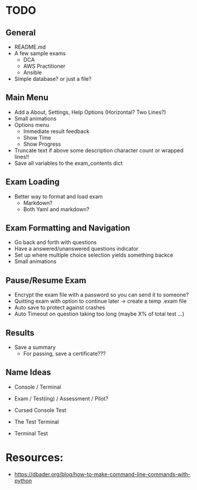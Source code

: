 # TODO 

## General
- README.md
- A few sample exams
  - DCA
  - AWS Practitioner
  - Ansible
- Simple database? or just a file?

## Main Menu
- Add a About, Settings, Help Options (Horizontal? Two Lines?)
- Small animations
- Options menu
  - Immediate result feedback
  - Show Time
  - Show Progress
- Truncate text if above some description character count or wrapped lines!!
- Save all variables to the exam_contents dict

## Exam Loading
- Better way to format and load exam
  - Markdown?
  - Both Yaml and markdown?

## Exam Formatting and Navigation
- Go back and forth with questions
- Have a answered/unanswered questions indicator 
- Set up where multiple choice selection yields something backce
- Small animations

## Pause/Resume Exam
- Encrypt the exam file with a password so you can send it to someone?
- Quitting exam with option to continue later -> create a temp .exam file
- Auto save to protect against crashes
- Auto Timeout on question taking too long (maybe X% of total test ...)

## Results
- Save a summary
  - For passing, save a certificate???


## Name Ideas
  - Console / Terminal
  - Exam / Test(ing) / Assessment / Pilot?
  - Cursed Console Test

  - The Test Terminal
  - Terminal Test


# Resources:
- https://dbader.org/blog/how-to-make-command-line-commands-with-python
